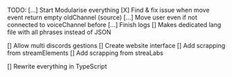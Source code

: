 TODO:
[...] Start Modularise everything
[X] Find & fix issue when move event return empty oldChannel (source)
[...] Move user even if not connected to voiceChannel before
[...] Finish logs
[] Makes dedicated lang file with all phrases instead of JSON

[] Allow multi discords gestions
[] Create website interface
[] Add scrapping from streamElements
[] Add scrapping from streaLabs

[] Rewrite everything in TypeScript